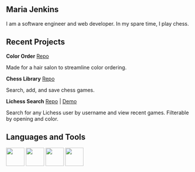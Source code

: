 ## Maria Jenkins

I am a software engineer and web developer. In my spare time, I play chess.

## Recent Projects

**Color Order** [Repo](https://github.com/e4c5Nf3d6/phase-5-project)

Made for a hair salon to streamline color ordering.

**Chess Library** [Repo](https://github.com/e4c5Nf3d6/phase-4-project)

Search, add, and save chess games.

**Lichess Search** [Repo](https://github.com/e4c5Nf3d6/phase-1-project) | [Demo](https://e4c5nf3d6.github.io/phase-1-project/)

Search for any Lichess user by username and view recent games. Filterable by opening and color.

## Languages and Tools

<img height="50px" width="50px" src="https://cdn.jsdelivr.net/gh/devicons/devicon/icons/javascript/javascript-original.svg" /> <img height="50px" width="50px" src="https://cdn.jsdelivr.net/gh/devicons/devicon@latest/icons/react/react-original.svg" /> <img height="50px" width="50px" src="https://cdn.jsdelivr.net/gh/devicons/devicon@latest/icons/redux/redux-original.svg" /> <img height="50px" width="50px" src="https://cdn.jsdelivr.net/gh/devicons/devicon/icons/python/python-original.svg" />
